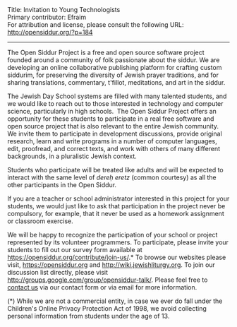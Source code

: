 <html>
<head></head>
<body>
Title: Invitation to Young Technologists<br />
Primary contributor: Efraim<br />
For attribution and license, please consult the following URL: <a href="http://opensiddur.org/?p=184">http://opensiddur.org/?p=184</a>
<p />
<hr />

The Open Siddur Project is a free and open source software project founded around a community of folk passionate about the siddur. We are developing an online collaborative publishing platform for crafting custom siddurim, for preserving the diversity of Jewish prayer traditions, and for sharing translations, commentary, t'fillot, meditations, and art in the siddur.

The Jewish Day School systems are filled with many talented students, and we would like to reach out to those interested in technology and computer science, particularly in high schools.  The Open Siddur Project offers an opportunity for these students to participate in a real free software and open source project that is also relevant to the entire Jewish community. We invite them to participate in development discussions, provide original research, learn and write programs in a number of computer languages, edit, proofread, and correct texts, and work with others of many different backgrounds, in a pluralistic Jewish context.

<div>Students who participate will be treated like adults and will be expected to interact with the same level of <em>dereḥ</em><em> eretz </em>(common courtesy) as all the other participants in the Open Siddur.

If you are a teacher or school administrator interested in this project for your students, we would just like to ask that participation in the project never be compulsory, for example, that it never be used as a homework assignment or classroom exercise.</div>

We will be happy to recognize the participation of your school or project represented by its volunteer programmers. To participate, please invite your students to fill out our survey form available at <a href="../join-us/">https://opensiddur.org/contribute/join-us/</a>.* To browse our websites please visit, <a href="../">https://opensiddur.org</a> and <a href="https://github.com/opensiddur/">http://wiki.jewishliturgy.org</a>. To join our discussion list directly, please visit <a href="http://groups.google.com/group/opensiddur-talk/">http://groups.google.com/group/opensiddur-talk/</a>. Please feel free to <a href="https://opensiddur.org/contact/" target="_self">contact us</a> via our contact form or via email for more information.

(*) While we are not a commercial entity, in case we ever do fall under the Children's Online Privacy Protection Act of 1998, we avoid collecting personal information from students under the age of 13.
</body>
</html>